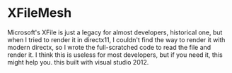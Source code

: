 # XFileMesh
Microsoft's XFile is just a legacy for almost developers, historical one, but when I tried to render it in directx11, I couldn't find the way to render it with modern directx, so I wrote the full-scratched code to read the file and render it. I think this is useless for most developers, but if you need it, this might help you. this built with visual studio 2012.
